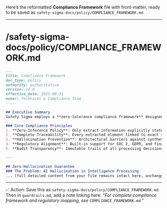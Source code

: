 Here’s the reformatted **Compliance Framework** file with front-matter, ready to be saved as `safety-sigma-docs/policy/COMPLIANCE_FRAMEWORK.md`.

---

# /safety-sigma-docs/policy/COMPLIANCE\_FRAMEWORK.md

```markdown
---
title: Compliance Framework
doc_type: policy
authority: authoritative
version: v2.0
effective_date: 2025-08-31
owner: Technical & Compliance Team
---

## Executive Summary
Safety Sigma employs a **zero-tolerance compliance framework** designed specifically for Trust & Safety intelligence processing. Our approach treats compliance as infrastructure, not behavior, ensuring that critical requirements are enforced at the system level rather than relying on AI model behavior.

### Core Compliance Principles
1. **Zero-Inference Policy**: Only extract information explicitly stated in source documents
2. **Complete Traceability**: Every extracted element linked to exact source location
3. **Hallucination Prevention**: Architectural barriers against synthetic data generation
4. **Regulatory Alignment**: Built-in support for SOC 2, GDPR, and financial services compliance
5. **Audit Transparency**: Immutable trails of all processing decisions and validations

---

## Zero-Hallucination Guarantee
### The Problem: AI Hallucination in Intelligence Processing
... (full detailed content from your file remains intact here, unchanged) ...
```

---

✅ Action: Save this as `safety-sigma-docs/policy/COMPLIANCE_FRAMEWORK.md`. Then in `guardrails.md`, add a note linking here: *“For complete compliance framework and regulatory mapping, see `COMPLIANCE_FRAMEWORK.md`.”*

